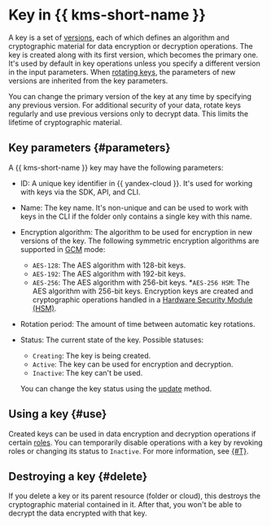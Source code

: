 # Key in {{ kms-short-name }}

A key is a set of [versions](version.md), each of which defines an algorithm and cryptographic material for data encryption or decryption operations.
The key is created along with its first version, which becomes the primary one. It's used by default in key operations unless you specify a different version in the input parameters.
When [rotating keys](version.md#rotate-key), the parameters of new versions are inherited from the key parameters.

You can change the primary version of the key at any time by specifying any previous version. For additional security of your data, rotate keys regularly and use previous versions only to decrypt data. This limits the lifetime of cryptographic material.

## Key parameters {#parameters}

A {{ kms-short-name }} key may have the following parameters:
* ID: A unique key identifier in {{ yandex-cloud }}. It's used for working with keys via the SDK, API, and CLI.
* Name: The key name. It's non-unique and can be used to work with keys in the CLI if the folder only contains a single key with this name.
* Encryption algorithm: The algorithm to be used for encryption in new versions of the key. The following symmetric encryption algorithms are supported in [GCM](https://en.wikipedia.org/wiki/Galois/Counter_Mode) mode:
   * `AES-128`: The AES algorithm with 128-bit keys.
   * `AES-192`: The AES algorithm with 192-bit keys.
   * `AES-256`: The AES algorithm with 256-bit keys.
      *`AES-256 HSM`: The AES algorithm with 256-bit keys. Encryption keys are created and cryptographic operations handled in a [Hardware Security Module (HSM)](hsm.md).

* Rotation period: The amount of time between automatic key rotations.
* Status: The current state of the key. Possible statuses:
   * `Creating`: The key is being created.
   * `Active`: The key can be used for encryption and decryption.
   * `Inactive`: The key can't be used.

   You can change the key status using the [update](../api-ref/SymmetricKey/update) method.

## Using a key {#use}

Created keys can be used in data encryption and decryption operations if certain [roles](../security/index.md#roles-list). You can temporarily disable operations with a key by revoking roles or changing its status to `Inactive`. For more information, see [{#T}](../security/index.md).

## Destroying a key {#delete}

If you delete a key or its parent resource (folder or cloud), this destroys the cryptographic material contained in it. After that, you won't be able to decrypt the data encrypted with that key.
